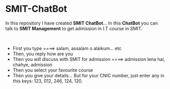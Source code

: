 # SMIT-ChatBot
 
<p>In this repository I have created <b>SMIT ChatBot</b>... In this <b>ChatBot</b> you can talk to <b>SMIT Management</b> to get admission in I.T course in SMIT.</p><br>
<ul>
<li>First you type ====> salam, assalam o alaikum... etc</li>
<li>Then, you reply how are you</li>
<li>Then you will discuss with SMIT for admission ====> admission lena hai, chahye, admission</li>
<li>Then you select your favourite course</li>
<li>Then you give your details... But for your CNIC number, just enter any in this keys: 123, 012, 246, 124, 120.</li>
</ul>
